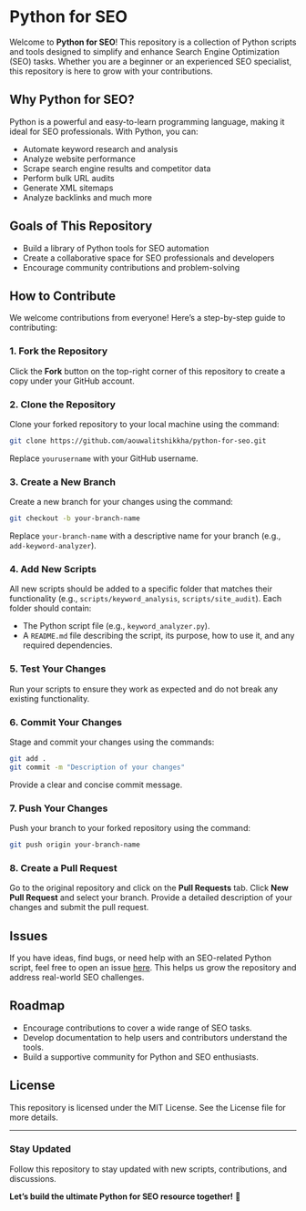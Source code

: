 # Python for SEO

Welcome to **Python for SEO**! This repository is a collection of Python scripts and tools designed to simplify and enhance Search Engine Optimization (SEO) tasks. Whether you are a beginner or an experienced SEO specialist, this repository is here to grow with your contributions.

## Why Python for SEO?

Python is a powerful and easy-to-learn programming language, making it ideal for SEO professionals. With Python, you can:

- Automate keyword research and analysis
- Analyze website performance
- Scrape search engine results and competitor data
- Perform bulk URL audits
- Generate XML sitemaps
- Analyze backlinks and much more

## Goals of This Repository

- Build a library of Python tools for SEO automation
- Create a collaborative space for SEO professionals and developers
- Encourage community contributions and problem-solving

## How to Contribute

We welcome contributions from everyone! Here’s a step-by-step guide to contributing:

### 1. Fork the Repository

Click the **Fork** button on the top-right corner of this repository to create a copy under your GitHub account.

### 2. Clone the Repository

Clone your forked repository to your local machine using the command:

```bash
git clone https://github.com/aouwalitshikkha/python-for-seo.git
```

Replace `yourusername` with your GitHub username.

### 3. Create a New Branch

Create a new branch for your changes using the command:

```bash
git checkout -b your-branch-name
```

Replace `your-branch-name` with a descriptive name for your branch (e.g., `add-keyword-analyzer`).

### 4. Add New Scripts

All new scripts should be added to a specific folder that matches their functionality (e.g., `scripts/keyword_analysis`, `scripts/site_audit`). Each folder should contain:

- The Python script file (e.g., `keyword_analyzer.py`).
- A `README.md` file describing the script, its purpose, how to use it, and any required dependencies.

### 5. Test Your Changes

Run your scripts to ensure they work as expected and do not break any existing functionality.

### 6. Commit Your Changes

Stage and commit your changes using the commands:

```bash
git add .
git commit -m "Description of your changes"
```

Provide a clear and concise commit message.

### 7. Push Your Changes

Push your branch to your forked repository using the command:

```bash
git push origin your-branch-name
```

### 8. Create a Pull Request

Go to the original repository and click on the **Pull Requests** tab. Click **New Pull Request** and select your branch. Provide a detailed description of your changes and submit the pull request.

## Issues

If you have ideas, find bugs, or need help with an SEO-related Python script, feel free to open an issue [here](https://github.com/aouwalitshikkha/python-for-seo/issues). This helps us grow the repository and address real-world SEO challenges.

## Roadmap

- Encourage contributions to cover a wide range of SEO tasks.
- Develop documentation to help users and contributors understand the tools.
- Build a supportive community for Python and SEO enthusiasts.

## License

This repository is licensed under the MIT License. See the License file for more details.

---

### Stay Updated

Follow this repository to stay updated with new scripts, contributions, and discussions.

**Let’s build the ultimate Python for SEO resource together!** 🚀

